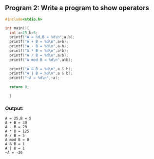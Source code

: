 ## Program 2: Write a program to show operators

```c
#include<stdio.h>

int main(){
  int a=25,b=5;
  printf("A = %d,B = %d\n",a,b);
  printf("A + B = %d\n",a+b);
  printf("A - B = %d\n",a-b);
  printf("A * B = %d\n",a*b);
  printf("A / B = %d\n",a/b);
  printf("A mod B = %d\n",a%b);
  
  printf("A & B = %d\n",a & b);
  printf("A | B = %d\n",a & b);
  printf("~A = %d\n",~a);
  
  return 0;

  }

```

### Output:
```
A = 25,B = 5
A + B = 30
A - B = 20
A * B = 125
A / B = 5
A mod B = 0
A & B = 1
A | B = 1
~A = -26
```
